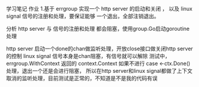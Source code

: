 学习笔记
作业
1.基于 errgroup 实现一个 http server 的启动和关闭 ，
  以及 linux signal 信号的注册和处理，要保证能够 一个退出，全部注销退出。

分析
http server 与 信号的注册和处理 都会阻塞，使用group.Go启动goroutine处理

http server 启动一个done的chan做监听处理，开放close接口做关闭http server 的控制
linux signal 信号本身是chan阻塞，有信号就可以解除
测试中，errgroup.WithContext 返回的 context.Context 如果不进行 case <-ctx.Done() 处理，退出一个还是会进行阻塞，
所以在http server和linux signal都做了上下文取消的监听处理，目前测试是正常的，不知道是不是我的代码有误

